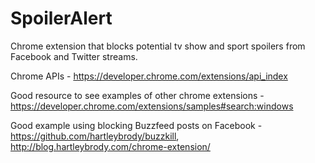 SpoilerAlert
============
Chrome extension that blocks potential tv show and sport spoilers from Facebook and Twitter streams.


Chrome APIs - https://developer.chrome.com/extensions/api_index

Good resource to see examples of other chrome extensions - https://developer.chrome.com/extensions/samples#search:windows

Good example using blocking Buzzfeed posts on Facebook - https://github.com/hartleybrody/buzzkill, http://blog.hartleybrody.com/chrome-extension/
